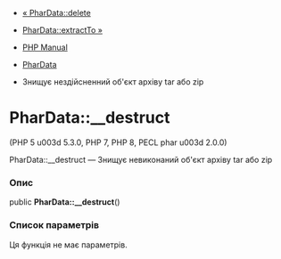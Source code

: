 - [« PharData::delete](phardata.delete.md)
- [PharData::extractTo »](phardata.extractto.md)

- [PHP Manual](index.md)
- [PharData](class.phardata.md)
- Знищує нездійсненний об'єкт архіву tar або zip

# PharData::\_\_destruct

(PHP 5 u003d 5.3.0, PHP 7, PHP 8, PECL phar u003d 2.0.0)

PharData::\_\_destruct — Знищує невиконаний об'єкт архіву tar або
zip

### Опис

public **PharData::\_\_destruct**()

### Список параметрів

Ця функція не має параметрів.
